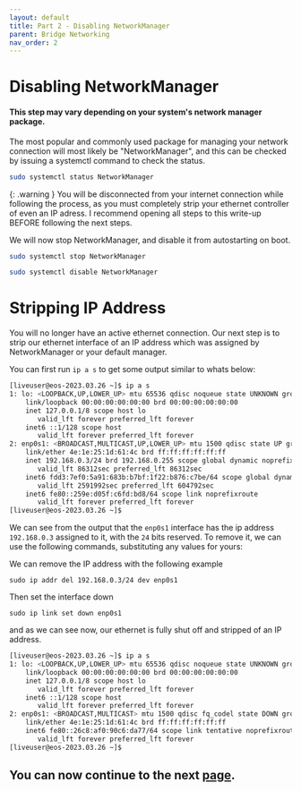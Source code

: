 ```yaml
---
layout: default
title: Part 2 - Disabling NetworkManager
parent: Bridge Networking
nav_order: 2
---
```


# Disabling NetworkManager
#### This step may vary depending on your system's network manager package.

The most popular and commonly used package for managing your network connection will most likely be "NetworkManager", and this can be checked by issuing a systemctl command to check the status.

```bash
sudo systemctl status NetworkManager
```

{: .warning }
You will be disconnected from your internet connection while following the process, as you must completely strip your ethernet controller of even an IP adress. I recommend opening all steps to this write-up BEFORE following the next steps.

We will now stop NetworkManager, and disable it from autostarting on boot.

```bash
sudo systemctl stop NetworkManager
```

```bash
sudo systemctl disable NetworkManager
```

# Stripping IP Address

You will no longer have an active ethernet connection. Our next step is to strip our ethernet interface of an IP address which was assigned by NetworkManager or your default manager.

You can first run ``ip a s`` to get some output similar to whats below:

```bash
[liveuser@eos-2023.03.26 ~]$ ip a s
1: lo: <LOOPBACK,UP,LOWER_UP> mtu 65536 qdisc noqueue state UNKNOWN group default qlen 1000
    link/loopback 00:00:00:00:00:00 brd 00:00:00:00:00:00
    inet 127.0.0.1/8 scope host lo
       valid_lft forever preferred_lft forever
    inet6 ::1/128 scope host 
       valid_lft forever preferred_lft forever
2: enp0s1: <BROADCAST,MULTICAST,UP,LOWER_UP> mtu 1500 qdisc state UP group default qlen 1000
    link/ether 4e:1e:25:1d:61:4c brd ff:ff:ff:ff:ff:ff
    inet 192.168.0.3/24 brd 192.168.0.255 scope global dynamic noprefixroute enp0s1
       valid_lft 86312sec preferred_lft 86312sec
    inet6 fdd3:7ef0:5a91:683b:b7bf:1f22:b876:c7be/64 scope global dynamic noprefixroute 
       valid_lft 2591992sec preferred_lft 604792sec
    inet6 fe80::259e:d05f:c6fd:bd8/64 scope link noprefixroute 
       valid_lft forever preferred_lft forever
[liveuser@eos-2023.03.26 ~]$
```

We can see from the output that the ``enp0s1`` interface has the ip address ``192.168.0.3`` assigned to it, with the ``24`` bits reserved. To remove it, we can use the following commands, substituting any values for yours:

We can remove the IP address with the following example
```
sudo ip addr del 192.168.0.3/24 dev enp0s1
```

Then set the interface down
```
sudo ip link set down enp0s1
```

and as we can see now, our ethernet is fully shut off and stripped of an IP address.

```bash
[liveuser@eos-2023.03.26 ~]$ ip a s
1: lo: <LOOPBACK,UP,LOWER_UP> mtu 65536 qdisc noqueue state UNKNOWN group default qlen 1000
    link/loopback 00:00:00:00:00:00 brd 00:00:00:00:00:00
    inet 127.0.0.1/8 scope host lo
       valid_lft forever preferred_lft forever
    inet6 ::1/128 scope host 
       valid_lft forever preferred_lft forever
2: enp0s1: <BROADCAST,MULTICAST> mtu 1500 qdisc fq_codel state DOWN group default qlen 1000
    link/ether 4e:1e:25:1d:61:4c brd ff:ff:ff:ff:ff:ff
    inet6 fe80::26c8:af0:90c6:da77/64 scope link tentative noprefixroute 
       valid_lft forever preferred_lft forever
[liveuser@eos-2023.03.26 ~]$
```

## You can now continue to the next <a href="../03-UsingSysDNetD">page</a>.
